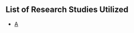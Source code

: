 
<article class="mb-5" id="ontologyfile">
<content>
<h2>List of Research Studies Utilized</h2>
<ul>
 <li><a href="">A</a></li>

 
 
